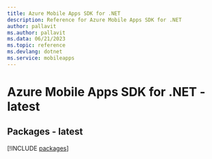 ```yaml
---
title: Azure Mobile Apps SDK for .NET
description: Reference for Azure Mobile Apps SDK for .NET
author: pallavit
ms.author: pallavit
ms.data: 06/21/2023
ms.topic: reference
ms.devlang: dotnet
ms.service: mobileapps
---
```

# Azure Mobile Apps SDK for .NET - latest
## Packages - latest
[!INCLUDE [packages](mobile-apps-index.md)]